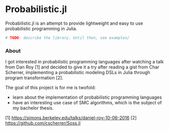 
# Probabilistic.jl

Probabilistic.jl is an attempt to provide lightweight and easy to use probabilistic programming in Julia.

```julia
# TODO: describe the library. Until then, see examples/
```

### About

I got interested in probabilistic programming languages after watching a talk from Dan Roy [1] and decided to give it a try after reading a gist from Char Scherrer, implementing a probabilistic modeling DSLs in Julia through program transformation [2].

The goal of this project is for me is twofold:
 - learn about the implementation of probabilistic programming languages
 - have an interesting use case of SMC algorithms, which is the subject of my bachelor thesis.

[1] https://simons.berkeley.edu/talks/daniel-roy-10-06-2016
[2] https://github.com/cscherrer/Soss.jl
